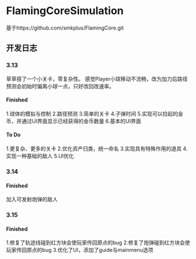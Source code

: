 # FlamingCoreSimulation

基于https://github.com/smkplus/FlamingCore.git


## 开发日志

### 3.13
草草搭了一个小关卡，零复杂性。
感觉Player小球移动不流畅，改为加力后路径预测会初始时偏离小球一点，只好改回改速率。
#### Finished
1.球体的模拟与控制
2.路径预测
3.简单的关卡
4.子弹时间
5.实现可以捡起的金币，并通过UI界面显示已经获得的金币数量
6.基本的UI界面

#### To Do
1.更复杂、更多的关卡
2.优化资产归类，统一命名
3.实现具有特殊作用的道具
4.实现一种基础的敌人
5.UI优化

### 3.14

#### Finished
加入可发射炮弹的敌人

### 3.15

#### Finished
1.修复了轨迹线碰到红方块会使玩家传回原点的bug
2.修复了炮弹碰到红方块会使玩家传回原点的bug
3.优化了UI，添加了guide与mainmenu选项
